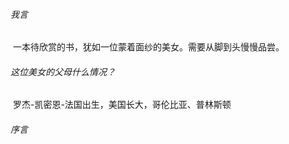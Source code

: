 ###### 我言

​		一本待欣赏的书，犹如一位蒙着面纱的美女。需要从脚到头慢慢品尝。

###### 这位美女的父母什么情况？

​		罗杰-凯密恩-法国出生，美国长大，哥伦比亚、普林斯顿

###### 序言

​		
